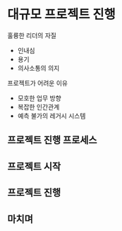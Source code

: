 # 대규모 프로젝트 진행

훌륭한 리더의 자질
- 인내심
- 용기
- 의사소통의 의지

프로젝트가 어려운 이유
- 모호한 업무 방향
- 복잡한 인간관계
- 예측 불가의 레거시 시스템

## 프로젝트 진행 프로세스

## 프로젝트 시작

## 프로젝트 진행

## 마치며
